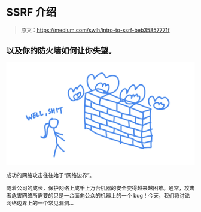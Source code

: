 # SSRF 介绍

> 原文：<https://medium.com/swlh/intro-to-ssrf-beb35857771f>

## 以及你的防火墙如何让你失望。

![](img/1814f0f2e2fb0398a4232c6c080ef1e0.png)

成功的网络攻击往往始于“网络边界”。

随着公司的成长，保护网络上成千上万台机器的安全变得越来越困难。通常，攻击者危害网络所需要的只是一台面向公众的机器上的一个 bug！今天，我们将讨论网络边界上的一个常见漏洞…